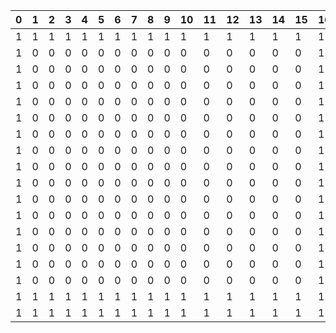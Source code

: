 |0|1|2|3|4|5|6|7|8|9|10|11|12|13|14|15|16|17|
|:---|:---|:---|:---|:---|:---|:---|:---|:---|:---|:---|:---|:---|:---|:---|:---|:---|:---|
|1|1|1|1|1|1|1|1|1|1|1|1|1|1|1|1|1|1|
|1|0|0|0|0|0|0|0|0|0|0|0|0|0|0|0|1|1|
|1|0|0|0|0|0|0|0|0|0|0|0|0|0|0|0|1|1|
|1|0|0|0|0|0|0|0|0|0|0|0|0|0|0|0|1|1|
|1|0|0|0|0|0|0|0|0|0|0|0|0|0|0|0|1|1|
|1|0|0|0|0|0|0|0|0|0|0|0|0|0|0|0|1|1|
|1|0|0|0|0|0|0|0|0|0|0|0|0|0|0|0|1|1|
|1|0|0|0|0|0|0|0|0|0|0|0|0|0|0|0|1|1|
|1|0|0|0|0|0|0|0|0|0|0|0|0|0|0|0|1|1|
|1|0|0|0|0|0|0|0|0|0|0|0|0|0|0|0|1|1|
|1|0|0|0|0|0|0|0|0|0|0|0|0|0|0|0|1|1|
|1|0|0|0|0|0|0|0|0|0|0|0|0|0|0|0|1|1|
|1|0|0|0|0|0|0|0|0|0|0|0|0|0|0|0|1|1|
|1|0|0|0|0|0|0|0|0|0|0|0|0|0|0|0|1|1|
|1|0|0|0|0|0|0|0|0|0|0|0|0|0|0|0|1|1|
|1|0|0|0|0|0|0|0|0|0|0|0|0|0|0|0|1|1|
|1|1|1|1|1|1|1|1|1|1|1|1|1|1|1|1|1|1|
|1|1|1|1|1|1|1|1|1|1|1|1|1|1|1|1|1|1|
